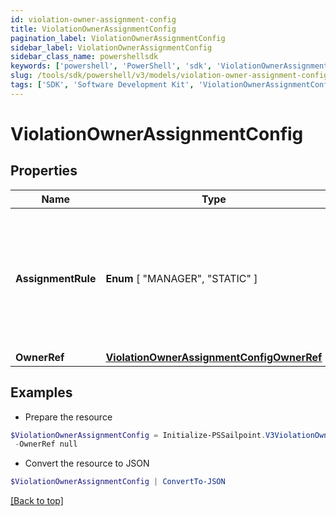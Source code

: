```yaml
---
id: violation-owner-assignment-config
title: ViolationOwnerAssignmentConfig
pagination_label: ViolationOwnerAssignmentConfig
sidebar_label: ViolationOwnerAssignmentConfig
sidebar_class_name: powershellsdk
keywords: ['powershell', 'PowerShell', 'sdk', 'ViolationOwnerAssignmentConfig', 'ViolationOwnerAssignmentConfig'] 
slug: /tools/sdk/powershell/v3/models/violation-owner-assignment-config
tags: ['SDK', 'Software Development Kit', 'ViolationOwnerAssignmentConfig', 'ViolationOwnerAssignmentConfig']
---
```



# ViolationOwnerAssignmentConfig

## Properties

Name | Type | Description | Notes
------------ | ------------- | ------------- | -------------
**AssignmentRule** |  **Enum** [  "MANAGER",    "STATIC" ] | Details about the violations owner. MANAGER - identity's manager STATIC - Governance Group or Identity | [optional] 
**OwnerRef** | [**ViolationOwnerAssignmentConfigOwnerRef**](violation-owner-assignment-config-owner-ref) |  | [optional] 

## Examples

- Prepare the resource
```powershell
$ViolationOwnerAssignmentConfig = Initialize-PSSailpoint.V3ViolationOwnerAssignmentConfig  -AssignmentRule MANAGER `
 -OwnerRef null
```

- Convert the resource to JSON
```powershell
$ViolationOwnerAssignmentConfig | ConvertTo-JSON
```


[[Back to top]](#) 

